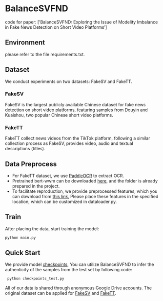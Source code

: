 # BalanceSVFND
code for paper: ['BalanceSVFND: Exploring the Issue of Modelity Imbalance in Fake News Detection on Short Video Platforms']
## Environment
please refer to the file requirements.txt.
## Dataset
We conduct experiments on two datasets: FakeSV and FakeTT. 
### FakeSV
FakeSV is the largest publicly available Chinese dataset for fake news detection on short video platforms, featuring samples from Douyin and Kuaishou, two popular Chinese short video platforms. 
### FakeTT
FakeTT collect news videos from the TikTok platform, following a similar collection process as FakeSV, provides video, audio and textual descriptions (titles).
## Data Preprocess
- For FakeTT dataset, we use [PaddleOCR](https://github.com/PaddlePaddle/PaddleOCR) to extract OCR.
- Pretrained bert-wwm can be downloaded [here](https://drive.google.com/file/d/1-2vEZfIFCdM1-vJ3GD6DlSyKT4eVXMKq/view), and the folder is already prepared in the project.
- To facilitate reproduction, we provide preprocessed features, which you can download from [this link](https://drive.google.com/file/d/1XKOWxELqsNj9TXBjBPsstgEAPhoeIDM6/view?usp=sharing), Please place these features in the specified location, which can be customized in dataloader.py. 
## Train
After placing the data, start training the model:
```python
python main.py
```
## Quick Start
We provide model [checkpoints](https://drive.google.com/file/d/12op769C_vmli9y2Vw3dkTHFE-9QA7bJC/view?usp=sharing), You can utilize BalanceSVFND to infer the authenticity of the samples from the test set by following code:
```python
 python checkpoints_test.py 
```

All of our data is shared through anonymous Google Drive accounts. The original dataset can be applied for [FakeSV](https://github.com/ICTMCG/FakeSV) and [FakeTT](https://github.com/ICTMCG/FakingRecipe?tab=readme-ov-file).